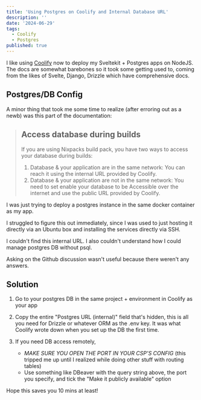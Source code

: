 ```yaml
---
title: 'Using Postgres on Coolify and Internal Database URL'
description: ''
date: '2024-06-29'
tags:
  - Coolify
  - Postgres
published: true
---
```


I like using [Coolify](https://coolify.io/) now to deploy my Sveltekit + Postgres apps on NodeJS. The docs are somewhat barebones so it took some getting used to, coming from the likes of Svelte, Django, Drizzle which have comprehensive docs.

## Postgres/DB Config

A minor thing that took me some time to realize (after erroring out as a newb) was this part of the documentation:

> ## Access database during builds
>
> If you are using Nixpacks build pack, you have two ways to access your database during builds:
>
> 1. Database & your application are in the same network: You can reach it using the internal URL provided by Coolify.
> 2. Database & your application are not in the same network: You need to set enable your database to be Accessible over the internet and use the public URL provided by Coolify.

I was just trying to deploy a postgres instance in the same docker container as my app.

I struggled to figure this out immediately, since I was used to just hosting it directly via an Ubuntu box and installing the services directly via SSH.

I couldn't find this internal URL. I also couldn't understand how I could manage postgres DB without psql.

Asking on the Github discussion wasn't useful because there weren't any answers.

## Solution

1. Go to your postgres DB in the same project + environment in Coolify as your app

2. Copy the entire "Postgres URL (internal)" field that's hidden, this is all you need for Drizzle or whatever ORM as the .env key. It was what Coolify wrote down when you set up the DB the first time.

3. If you need DB access remotely,
   - _MAKE SURE YOU OPEN THE PORT IN YOUR CSP'S CONFIG_ (this tripped me up until I realized while doing other stuff with routing tables)
   - Use something like DBeaver with the query string above, the port you specify, and tick the "Make it publicly available" option

Hope this saves you 10 mins at least!
